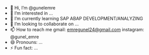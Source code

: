 - 👋 Hi, I’m @gunelemre
- 👀 I’m interested in ...
- 🌱 I’m currently learning SAP ABAP DEVELOPMENT/ANALYZING
- 💞️ I’m looking to collaborate on ...
- 📫 How to reach me gmail: emregunel24@gmail.com instagram: @gunel_emre
- 😄 Pronouns: ...
- ⚡ Fun fact: ...


